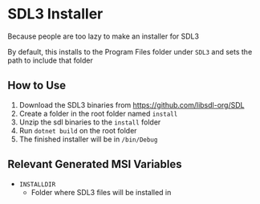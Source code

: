 # SDL3 Installer

Because people are too lazy to make an installer for SDL3

By default, this installs to the Program Files folder under `SDL3` and sets the path to include that folder

## How to Use

1. Download the SDL3 binaries from https://github.com/libsdl-org/SDL
2. Create a folder in the root folder named `install`
3. Unzip the sdl binaries to the `install` folder
4. Run `dotnet build` on the root folder
5. The finished installer will be in `/bin/Debug`

## Relevant Generated MSI Variables
- `INSTALLDIR`
  - Folder where SDL3 files will be installed in